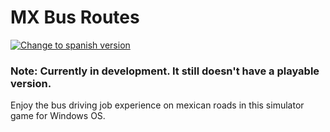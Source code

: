 # MX Bus Routes

[![Change to spanish version](https://img.shields.io/badge/Change%20to%20spanish%20version-006341?style=for-the-badge&logo=data:image/svg+xml;base64,PHN2ZyB4bWxucz0naHR0cDovL3d3dy53My5vcmcvMjAwMC9zdmcnIHdpZHRoPScyNScgaGVpZ2h0PScyNScgdmlld0JveD0nMCAwIDMwIDI1Jz48cmVjdCB3aWR0aD0nMzAnIGhlaWdodD0nMjUnIGZpbGw9J25vbmUnLz48dGV4dCB4PSczJyB5PScxNycgZm9udC1zaXplPScxNScgZmlsbD0nd2hpdGUnIGZvbnQtZmFtaWx5PSJBcmlhbCwgc2Fucy1zZXJpZiIgZm9udC13ZWlnaHQ9J2JvbGQnPk1YPC90ZXh0Pjwvc3ZnPg==)](README-spanish.md)

### Note: Currently in development. It still doesn't have a playable version.

Enjoy the bus driving job experience on mexican roads in this simulator game for Windows OS.